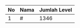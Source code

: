 | No | Nama            | Jumlah Level |
|----|-----------------|--------------|
| 1  | #    |    1346        |
